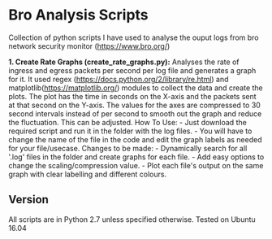 # Bro Analysis Scripts

Collection of python scripts I have used to analyse the ouput logs from bro network security monitor (https://www.bro.org/)

**1. Create Rate Graphs (create_rate_graphs.py):**
  Analyses the rate of ingress and egress packets per second per log file and generates a graph for it.
  It used regex (https://docs.python.org/2/library/re.html) and matplotlib(https://matplotlib.org/) modules to collect the data and create the plots. The plot has the time in seconds on the X-axis and the packets sent at that second on the Y-axis.
  The values for the axes are compressed to 30 second intervals instead of per second to smooth out the graph and reduce the fluctuation. This can be adjusted.
  How To Use:
    - Just download the required script and run it in the folder with the log files.
    - You will have to change the name of the file in the code and edit the graph labels as needed for your file/usecase.
  Changes to be made:
    - Dynamically search for all '.log' files in the folder and create graphs for each file.
    - Add easy options to change the scaling/compression value.
    - Plot each file's output on the same graph with clear labelling and different colours.

## Version
All scripts are in Python 2.7 unless specified otherwise. Tested on Ubuntu 16.04
